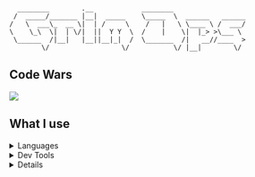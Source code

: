 ```
  ________        .__            ________                  
 /  _____/_______ |__|  _____    \_____  \  ______   ______
/   \  ___\_  __ \|  | /     \    /   |   \ \____ \ /  ___/
\    \_\  \|  | \/|  ||  Y Y  \  /    |    \|  |_> >\___ \ 
 \______  /|__|   |__||__|_|  /  \_______  /|   __//____  >
        \/                  \/           \/ |__|        \/ 
```
## Code Wars
<a href="https://www.codewars.com/users/grimops"><img src="https://www.codewars.com/users/grimops/badges/large"/><a/>
 
## What I use
<details>
<summary>Languages</summary>

+ C
+ Python
+ Bash
+ Ruby
</details>

<details>
<summary>Dev Tools</summary>

+ Vim or Sublime
+ gcc compiler
+ Ranger
</details>

<details>
<summary>Environment</summary>

+ <a href="https://github.com/grimops/dot_files/blob/main/i3wm/config">i3wm config</a>
+ <a href="https://github.com/grimops/dot_files/blob/main/termite/config">Termite config</a>
</details>
